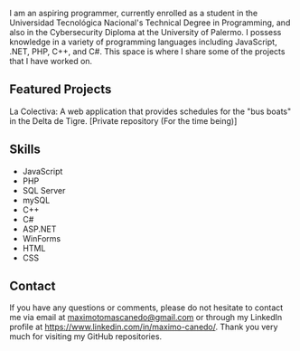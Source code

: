 I am an aspiring programmer, currently enrolled as a student in the Universidad Tecnológica Nacional's Technical Degree in Programming, and also in the Cybersecurity Diploma at the University of Palermo.
I possess knowledge in a variety of programming languages including JavaScript, .NET, PHP, C++, and C#. This space is where I share some of the projects that I have worked on.
## Featured Projects
La Colectiva: A web application that provides schedules for the "bus boats" in the Delta de Tigre. [Private repository (For the time being)]
## Skills
 - JavaScript
 - PHP
 - SQL Server
 - mySQL
 - C++
 - C#
 - ASP.NET
 - WinForms
 - HTML
 - CSS
## Contact
If you have any questions or comments, please do not hesitate to contact me via email at maximotomascanedo@gmail.com or through my LinkedIn profile at https://www.linkedin.com/in/maximo-canedo/. Thank you very much for visiting my GitHub repositories.
